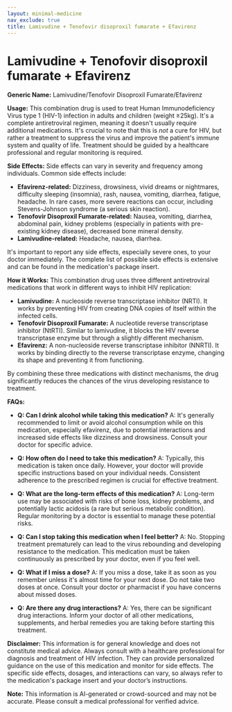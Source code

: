 ```yaml
---
layout: minimal-medicine
nav_exclude: true
title: Lamivudine + Tenofovir disoproxil fumarate + Efavirenz
---
```


# Lamivudine + Tenofovir disoproxil fumarate + Efavirenz

**Generic Name:** Lamivudine/Tenofovir Disoproxil Fumarate/Efavirenz

**Usage:** This combination drug is used to treat Human Immunodeficiency Virus type 1 (HIV-1) infection in adults and children (weight ≥25kg).  It's a complete antiretroviral regimen, meaning it doesn't usually require additional medications. It's crucial to note that this is *not* a cure for HIV, but rather a treatment to suppress the virus and improve the patient's immune system and quality of life.  Treatment should be guided by a healthcare professional and regular monitoring is required.

**Side Effects:** Side effects can vary in severity and frequency among individuals. Common side effects include:

* **Efavirenz-related:** Dizziness, drowsiness, vivid dreams or nightmares, difficulty sleeping (insomnia), rash, nausea, vomiting, diarrhea, fatigue, headache.  In rare cases, more severe reactions can occur, including Stevens-Johnson syndrome (a serious skin reaction).
* **Tenofovir Disoproxil Fumarate-related:** Nausea, vomiting, diarrhea, abdominal pain, kidney problems (especially in patients with pre-existing kidney disease), decreased bone mineral density.
* **Lamivudine-related:** Headache, nausea, diarrhea.

It's important to report any side effects, especially severe ones, to your doctor immediately.  The complete list of possible side effects is extensive and can be found in the medication's package insert.


**How it Works:** This combination drug uses three different antiretroviral medications that work in different ways to inhibit HIV replication:

* **Lamivudine:**  A nucleoside reverse transcriptase inhibitor (NRTI). It works by preventing HIV from creating DNA copies of itself within the infected cells.
* **Tenofovir Disoproxil Fumarate:** A nucleotide reverse transcriptase inhibitor (NtRTI).  Similar to lamivudine, it blocks the HIV reverse transcriptase enzyme but through a slightly different mechanism.
* **Efavirenz:** A non-nucleoside reverse transcriptase inhibitor (NNRTI). It works by binding directly to the reverse transcriptase enzyme, changing its shape and preventing it from functioning.

By combining these three medications with distinct mechanisms, the drug significantly reduces the chances of the virus developing resistance to treatment.


**FAQs:**

* **Q: Can I drink alcohol while taking this medication?** A:  It's generally recommended to limit or avoid alcohol consumption while on this medication, especially efavirenz, due to potential interactions and increased side effects like dizziness and drowsiness.  Consult your doctor for specific advice.

* **Q: How often do I need to take this medication?** A: Typically, this medication is taken once daily. However, your doctor will provide specific instructions based on your individual needs.  Consistent adherence to the prescribed regimen is crucial for effective treatment.

* **Q: What are the long-term effects of this medication?** A: Long-term use may be associated with risks of bone loss, kidney problems, and potentially lactic acidosis (a rare but serious metabolic condition). Regular monitoring by a doctor is essential to manage these potential risks.

* **Q: Can I stop taking this medication when I feel better?** A: No.  Stopping treatment prematurely can lead to the virus rebounding and developing resistance to the medication. This medication must be taken continuously as prescribed by your doctor, even if you feel well.

* **Q: What if I miss a dose?** A:  If you miss a dose, take it as soon as you remember unless it's almost time for your next dose. Do not take two doses at once.  Consult your doctor or pharmacist if you have concerns about missed doses.

* **Q: Are there any drug interactions?** A: Yes, there can be significant drug interactions.  Inform your doctor of all other medications, supplements, and herbal remedies you are taking before starting this treatment.


**Disclaimer:** This information is for general knowledge and does not constitute medical advice. Always consult with a healthcare professional for diagnosis and treatment of HIV infection.  They can provide personalized guidance on the use of this medication and monitor for side effects.  The specific side effects, dosages, and interactions can vary, so always refer to the medication's package insert and your doctor’s instructions.


**Note:** This information is AI-generated or crowd-sourced and may not be accurate. Please consult a medical professional for verified advice.